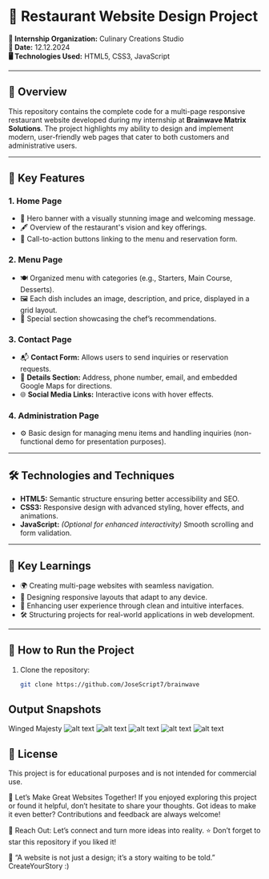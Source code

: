 # 🍴 Restaurant Website Design Project

**📍 Internship Organization:** Culinary Creations Studio  
**📅 Date:** 12.12.2024  
**🖥️ Technologies Used:** HTML5, CSS3, JavaScript  

---

## 🌟 Overview  
This repository contains the complete code for a multi-page responsive restaurant website developed during my internship at **Brainwave Matrix Solutions**. The project highlights my ability to design and implement modern, user-friendly web pages that cater to both customers and administrative users.  

---

## 🎯 Key Features  

### 1. Home Page  
- 🌟 Hero banner with a visually stunning image and welcoming message.  
- 🖋️ Overview of the restaurant's vision and key offerings.  
- 🔗 Call-to-action buttons linking to the menu and reservation form.  

### 2. Menu Page  
- 🍽️ Organized menu with categories (e.g., Starters, Main Course, Desserts).  
- 🖼️ Each dish includes an image, description, and price, displayed in a grid layout.  
- 🌟 Special section showcasing the chef’s recommendations.  

### 3. Contact Page  
- 📬 **Contact Form:** Allows users to send inquiries or reservation requests.  
- 📍 **Details Section:** Address, phone number, email, and embedded Google Maps for directions.  
- 🌐 **Social Media Links:** Interactive icons with hover effects.  

### 4. Administration Page  
- ⚙️ Basic design for managing menu items and handling inquiries (non-functional demo for presentation purposes).  

---

## 🛠️ Technologies and Techniques  
- **HTML5:** Semantic structure ensuring better accessibility and SEO.  
- **CSS3:** Responsive design with advanced styling, hover effects, and animations.  
- **JavaScript:** *(Optional for enhanced interactivity)* Smooth scrolling and form validation.  

---

## 📖 Key Learnings  
- 🌍 Creating multi-page websites with seamless navigation.  
- 📱 Designing responsive layouts that adapt to any device.  
- 🎨 Enhancing user experience through clean and intuitive interfaces.  
- 🛠️ Structuring projects for real-world applications in web development.  

---

## 🚀 How to Run the Project  

1. Clone the repository:  
   ```bash
   git clone https://github.com/JoseScript7/brainwave

## Output Snapshots
Winged Majesty 
![alt text](<Screenshot 2024-12-10 143532.png>) 
![alt text](<Screenshot 2024-12-10 141152.png>) ![alt text](<Screenshot 2024-12-10 141204.png>) ![alt text](<Screenshot 2024-12-10 141934.png>) ![alt text](<Screenshot 2024-12-10 143519.png>)

## 📝 License
This project is for educational purposes and is not intended for commercial use.

🌟 Let’s Make Great Websites Together!
If you enjoyed exploring this project or found it helpful, don’t hesitate to share your thoughts. Got ideas to make it even better? Contributions and feedback are always welcome!

📩 Reach Out: Let’s connect and turn more ideas into reality.
⭐ Don’t forget to star this repository if you liked it!

🎨 “A website is not just a design; it’s a story waiting to be told.”
CreateYourStory :)
